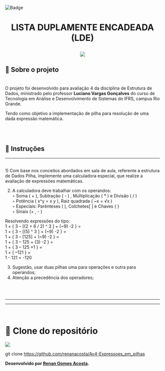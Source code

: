 ![Badge](https://img.shields.io/badge/Avaliação_3-Lista_Duplamente_Encadeada-%237159c1?style=for-the-badge&logo=ghost)
# <p align="center">**LISTA DUPLAMENTE ENCADEADA (LDE)**</p>

<p align="center">
<img src="https://user-images.githubusercontent.com/36648528/170606218-06e68005-c1c4-49b9-b72f-7431b3fcca79.png">
</p>

## 📖 Sobre o projeto
#  
O projeto foi desenvolvido para avaliação 4 da disciplina de Estrutura de Dados, ministrado pelo professor **Luciano Vargas Gonçalves** do curso de Tecnologia em Análise e Desenvolvimento de Sistemas do IFRS, campus Rio Grande.

Tendo como objetivo a implementação de pilha para resolução de uma dada expressão matemática.


<br><br>
## 📖 Instruções
---
<br>
1) Com base nos conceitos abordados em sala de aula, referente a estrutura de Dados Pilha, implemente uma calculadora especial, que realize a avaliação de expressões matemáticas.

2) A calculadora deve trabalhar com os operandos:<br>
◦ Soma ( + ), Subtração ( - ) , Multiplicação ( * ) e Divisão ( / )<br>
◦ Potência ( x^y = x y ), Raiz quadrada ( ~x = √x )<br>
◦ Especiais: Parênteses ( ), Colchetes[ ] e Chaves { }<br>
◦ Sinais (+ , - )<br>

Resolvendo expressões do tipo:<br>
1 + { 3 – [(2 + 6 / 2) ^ 3 ] + (~9) -2 } = <br>
1 + { 3 – [(5) ^ 3 ] + (~9) -2 } =<br>
1 + { 3 – [125] + (~9) -2 } =<br>
1 + { 3 – 125 + (3) -2 } =<br>
1 + { 3 – 125 +1 } =<br>
1 + { –121 } =<br>
1 - 121 = -120<br>

3) Sugestão, usar duas pilhas uma para operações e outra para operandos;
4) Atenção a precedência dos operadores;

<br><br>

---
---
<br>

# 💾 Clone do repositório
<img src="https://img.shields.io/badge/GitHub-100000?style=for-the-badge&logo=github&logoColor=white">

git clone https://github.com/renanacosta/Av4-Expressoes_em_pilhas

**Desenvolvido por [Renan Gomes Acosta](https://github.com/renanacosta).**


